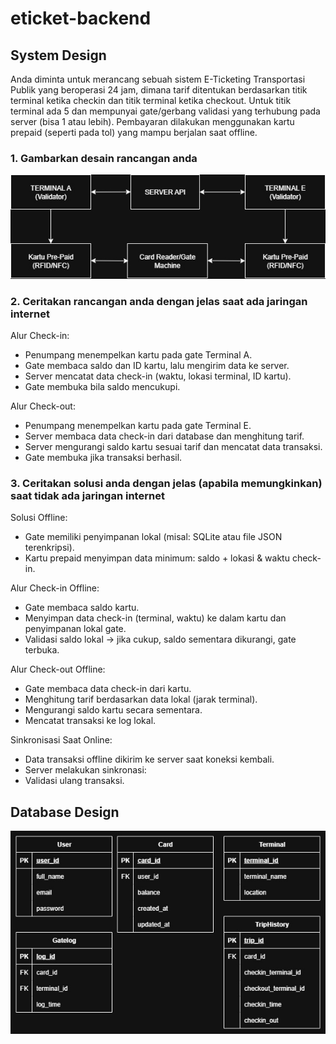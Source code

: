 # eticket-backend

## System Design

Anda diminta untuk merancang sebuah sistem E-Ticketing Transportasi Publik yang beroperasi 24 jam, dimana tarif ditentukan berdasarkan titik terminal ketika checkin dan titik terminal ketika checkout. Untuk titik terminal ada 5 dan mempunyai gate/gerbang validasi yang terhubung pada server (bisa 1 atau lebih). Pembayaran dilakukan menggunakan kartu prepaid (seperti pada tol) yang mampu berjalan saat offline.

### 1. Gambarkan desain rancangan anda

![Gambar Rancangan Sistem](Rancangan-Sistem.jpg)

### 2. Ceritakan rancangan anda dengan jelas saat ada jaringan internet

Alur Check-in:
* Penumpang menempelkan kartu pada gate Terminal A.
* Gate membaca saldo dan ID kartu, lalu mengirim data ke server.
* Server mencatat data check-in (waktu, lokasi terminal, ID kartu).
* Gate membuka bila saldo mencukupi.

Alur Check-out:
* Penumpang menempelkan kartu pada gate Terminal E.
* Server membaca data check-in dari database dan menghitung tarif.
* Server mengurangi saldo kartu sesuai tarif dan mencatat data transaksi.
* Gate membuka jika transaksi berhasil.
  
### 3. Ceritakan solusi anda dengan jelas (apabila memungkinkan) saat tidak ada jaringan internet

Solusi Offline:
* Gate memiliki penyimpanan lokal (misal: SQLite atau file JSON terenkripsi).
* Kartu prepaid menyimpan data minimum: saldo + lokasi & waktu check-in.

Alur Check-in Offline:
* Gate membaca saldo kartu.
* Menyimpan data check-in (terminal, waktu) ke dalam kartu dan penyimpanan lokal gate.
* Validasi saldo lokal → jika cukup, saldo sementara dikurangi, gate terbuka.

Alur Check-out Offline:
* Gate membaca data check-in dari kartu.
* Menghitung tarif berdasarkan data lokal (jarak terminal).
* Mengurangi saldo kartu secara sementara.
* Mencatat transaksi ke log lokal.

Sinkronisasi Saat Online:
* Data transaksi offline dikirim ke server saat koneksi kembali.
* Server melakukan sinkronasi:
* Validasi ulang transaksi.

## Database Design

![Gambar Rancangan Database](eticket.jpg)

